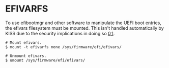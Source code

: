 EFIVARFS
========

To use efibootmgr and other software to manipulate the UEFI boot entries, the
efivars filesystem must be mounted. This isn't handled automatically by KISS due
to the security implications in doing so [0],[1].

    # Mount efivars.
    $ mount -t efivarfs none /sys/firmware/efi/efivars/

    # Unmount efivars.
    $ umount /sys/firmware/efi/efivars/

[0]: https://www.kernel.org/doc/Documentation/filesystems/efivarfs.txt
[1]: https://github.com/systemd/systemd/issues/2402
